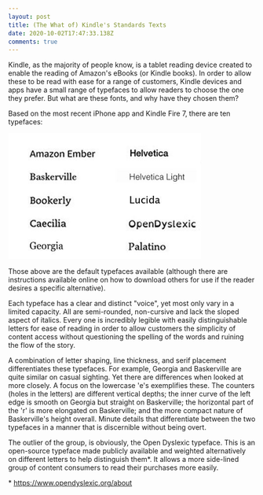 ```yaml
---
layout: post
title: (The What of) Kindle's Standards Texts
date: 2020-10-02T17:47:33.138Z
comments: true
---
```

Kindle, as the majority of people know, is a tablet reading device created to enable the reading of Amazon's eBooks (or Kindle books). In order to allow these to be read with ease for a range of customers, Kindle devices and apps have a small range of typefaces to allow readers to choose the one they prefer. But what are these fonts, and why have they chosen them?

Based on the most recent iPhone app and Kindle Fire 7, there are ten typefaces:

![](../uploads/article2-known-kindlefonts.jpg "(Known) Kindle Fonts")

Those above are the default typefaces available (although there are instructions available online on how to download others for use if the reader desires a specific alternative).

Each typeface has a clear and distinct "voice", yet most only vary in a limited capacity. All are semi-rounded, non-cursive and lack the sloped aspect of italics. Every one is incredibly legible with easily distinguishable letters for ease of reading in order to allow customers the simplicity of content access without questioning the spelling of the words and ruining the flow of the story.

A combination of letter shaping, line thickness, and serif placement differentiates these typefaces. For example, Georgia and Baskerville are quite similar on casual sighting. Yet there are differences when looked at more closely. A focus on the lowercase 'e's exemplifies these. The counters (holes in the letters) are different vertical depths; the inner curve of the left edge is smooth on Georgia but straight on Baskerville; the horizontal part of the 'r' is more elongated on Baskerville; and the more compact nature of Baskerville's height overall. Minute details that differentiate between the two typefaces in a manner that is discernible without being overt.

The outlier of the group, is obviously, the Open Dyslexic typeface. This is an open-source typeface made publicly available and weighted alternatively on different letters to help distinguish them*. It allows a more side-lined group of content consumers to read their purchases more easily.



\* https://www.opendyslexic.org/about